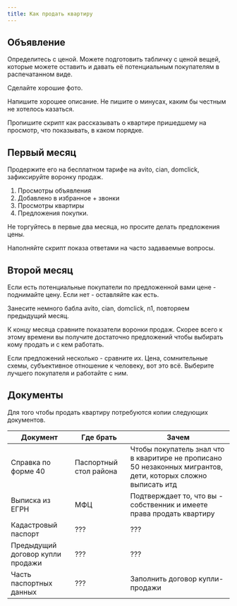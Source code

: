 ```yaml
---
title: Как продать квартиру
---
```


## Объявление

Определитесь с ценой. Можете подготовить табличку с ценой вещей, которые можете оставить и давать её потенциальным покупателям в распечатанном виде.

Сделайте хорошие фото.

Напишите хорошее описание. Не пишите о минусах, каким бы честным не хотелось казаться.

Пропишите скрипт как рассказывать о квартире пришедшему на просмотр, что показывать, в каком порядке.

## Первый месяц

Продержите его на бесплатном тарифе на avito, cian, domclick, зафиксируйте воронку продаж.

1. Просмотры объявления
2. Добавлено в избранное + звонки
3. Просмотры квартиры
4. Предложения покупки.

Не торгуйтесь в первые два месяца, но просите делать предложения цены.

Наполняйте скрипт показа ответами на часто задаваемые вопросы.

## Второй месяц

Если есть потенциальные покупатели по предложенной вами цене - поднимайте цену. Если нет - оставляйте как есть.

Занесите немного бабла avito, cian, domclick, n1, повторяем предыдущий месяц.

К концу месяца сравните показатели воронки продаж. Скорее всего к этому времени вы получите достаточно предложений чтобы выбирать кому продать и с кем работать.

Если предложений несколько - сравните их. Цена, сомнительные схемы, субъективное отношение к человеку, вот это всё. Выберите лучшего покупателя и работайте с ним.

## Документы

Для того чтобы продать квартиру потребуются копии следующих документов.

| Документ | Где брать | Зачем |
|----| ----|----|
| Справка по форме 40 | Паспортный стол района | Чтобы покупатель знал что в кваритире не прописано 50 незаконных мигрантов, дети, которых сложно выписать итд |
| Выписка из ЕГРН | МФЦ | Подтверждает то, что вы - собственник и имеете права продать квартиру |
| Кадастровый паспорт | ??? | ??? |
| Предыдущий договор купли продажи | ??? | ??? |
| Часть паспортных данных | ??? | Заполнить договор купли-продажи |



